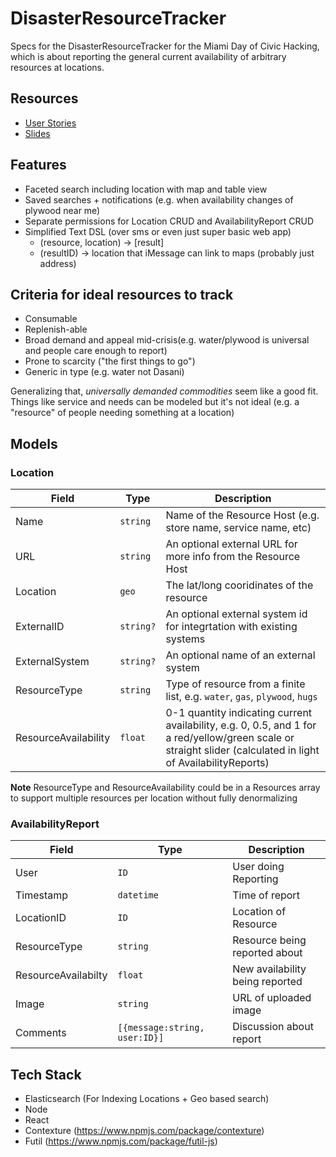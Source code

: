# DisasterResourceTracker
Specs for the DisasterResourceTracker for the Miami Day of Civic Hacking, which is about reporting the general current availability of arbitrary resources at locations.

## Resources
- [User Stories](https://docs.google.com/spreadsheets/d/15uAjPKNSRYTn-HoIZlk9PqZUeoKUdMPELEyPb5ayYqU/edit#gid=1554475908)
- [Slides](https://docs.google.com/presentation/d/1TJWXudt649WtV_LWFk6-nQTg0RHsTuf1Ryth8CJuhcY)


## Features
- Faceted search including location with map and table view
- Saved searches + notifications (e.g. when availability changes of plywood near me)
- Separate permissions for Location CRUD and AvailabilityReport CRUD
- Simplified Text DSL (over sms or even just super basic web app)
  - (resource, location) -> [result]
  - (resultID) -> location that iMessage can link to maps (probably just address)



## Criteria for ideal resources to track
- Consumable
- Replenish-able
- Broad demand and appeal mid-crisis(e.g. water/plywood is universal and people care enough to report)
- Prone to scarcity ("the first things to go")
- Generic in type (e.g. water not Dasani)

Generalizing that, *universally demanded commodities* seem like a good fit. Things like service and needs can be modeled but it's not ideal (e.g. a "resource" of people needing something at a location)


## Models

### Location
| Field | Type | Description |
| --- | -- | -- |
| Name | `string` | Name of the Resource Host (e.g. store name, service name, etc) |
| URL | `string` | An optional external URL for more info from the Resource Host |
| Location | `geo` | The lat/long cooridinates of the resource |
| ExternalID | `string?` | An optional external system id for integrtation with existing systems |
| ExternalSystem | `string?` | An optional name of an external system |
| ResourceType | `string` | Type of resource from a finite list, e.g. `water`, `gas`, `plywood`, `hugs` |
| ResourceAvailability | `float` | 0-1 quantity indicating current availability, e.g. 0, 0.5, and 1 for a red/yellow/green scale or straight slider (calculated in light of AvailabilityReports) |

**Note** ResourceType and ResourceAvailability could be in a Resources array to support multiple resources per location without fully denormalizing



### AvailabilityReport
| Field | Type | Description |
| --- | -- | -- |
| User | `ID` | User doing Reporting |
| Timestamp | `datetime` | Time of report |
| LocationID | `ID` | Location of Resource |
| ResourceType | `string` | Resource being reported about |
| ResourceAvailabilty | `float` | New availability being reported |
| Image | `string` | URL of uploaded image |
| Comments | `[{message:string, user:ID}]` | Discussion about report |




## Tech Stack
- Elasticsearch (For Indexing Locations + Geo based search)
- Node
- React
- Contexture (https://www.npmjs.com/package/contexture)
- Futil (https://www.npmjs.com/package/futil-js)
